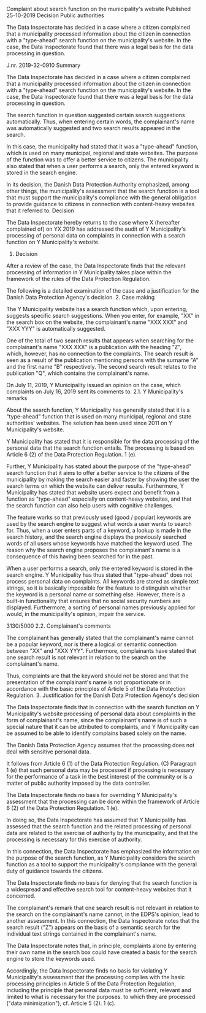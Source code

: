 Complaint about search function on the municipality's website
Published 25-10-2019
Decision Public authorities

The Data Inspectorate has decided in a case where a citizen complained that a municipality processed information about the citizen in connection with a "type-ahead" search function on the municipality's website. In the case, the Data Inspectorate found that there was a legal basis for the data processing in question.

J.nr. 2019-32-0910
Summary

The Data Inspectorate has decided in a case where a citizen complained that a municipality processed information about the citizen in connection with a "type-ahead" search function on the municipality's website. In the case, the Data Inspectorate found that there was a legal basis for the data processing in question.

The search function in question suggested certain search suggestions automatically. Thus, when entering certain words, the complainant's name was automatically suggested and two search results appeared in the search.

In this case, the municipality had stated that it was a "type-ahead" function, which is used on many municipal, regional and state websites. The purpose of the function was to offer a better service to citizens. The municipality also stated that when a user performs a search, only the entered keyword is stored in the search engine.

In its decision, the Danish Data Protection Authority emphasized, among other things, the municipality's assessment that the search function is a tool that must support the municipality's compliance with the general obligation to provide guidance to citizens in connection with content-heavy websites that it referred to.
Decision

The Data Inspectorate hereby returns to the case where X (hereafter complained of) on YX 2019 has addressed the audit of Y Municipality's processing of personal data on complaints in connection with a search function on Y Municipality's website.
1. Decision

After a review of the case, the Data Inspectorate finds that the relevant processing of information in Y Municipality takes place within the framework of the rules of the Data Protection Regulation.

The following is a detailed examination of the case and a justification for the Danish Data Protection Agency's decision.
2. Case making

The Y Municipality website has a search function which, upon entering, suggests specific search suggestions. When you enter, for example, "XX" in the search box on the website, the complainant's name "XXX XXX" and "XXX YYY" is automatically suggested.

One of the total of two search results that appears when searching for the complainant's name "XXX XXX" is a publication with the heading "Z", which, however, has no connection to the complaints. The search result is seen as a result of the publication mentioning persons with the surname "A" and the first name "B" respectively. The second search result relates to the publication "Q", which contains the complainant's name.

On July 11, 2019, Y Municipality issued an opinion on the case, which complaints on July 16, 2019 sent its comments to.
2.1. Y Municipality's remarks

About the search function, Y Municipality has generally stated that it is a "type-ahead" function that is used on many municipal, regional and state authorities' websites. The solution has been used since 2011 on Y Municipality's website.

Y Municipality has stated that it is responsible for the data processing of the personal data that the search function entails. The processing is based on Article 6 (2) of the Data Protection Regulation. 1 (e).

Further, Y Municipality has stated about the purpose of the "type-ahead" search function that it aims to offer a better service to the citizens of the municipality by making the search easier and faster by showing the user the search terms on which the website can deliver results. Furthermore, Y Municipality has stated that website users expect and benefit from a function as "type-ahead" especially on content-heavy websites, and that the search function can also help users with cognitive challenges.

The feature works so that previously used (good / popular) keywords are used by the search engine to suggest what words a user wants to search for. Thus, when a user enters parts of a keyword, a lookup is made in the search history, and the search engine displays the previously searched words of all users whose keywords have matched the keyword used. The reason why the search engine proposes the complainant's name is a consequence of this having been searched for in the past.

When a user performs a search, only the entered keyword is stored in the search engine. Y Municipality has thus stated that "type-ahead" does not process personal data on complaints. All keywords are stored as simple text strings, so it is basically impossible for the feature to distinguish whether the keyword is a personal name or something else. However, there is a built-in functionality that ensures that no social security numbers are displayed. Furthermore, a sorting of personal names previously applied for would, in the municipality's opinion, impair the service.

3130/5000
2.2. Complainant's comments

The complainant has generally stated that the complainant's name cannot be a popular keyword, nor is there a logical or semantic connection between "XX" and "XXX YYY". Furthermore, complainants have stated that one search result is not relevant in relation to the search on the complainant's name.

Thus, complaints are that the keyword should not be stored and that the presentation of the complainant's name is not proportionate or in accordance with the basic principles of Article 5 of the Data Protection Regulation.
3. Justification for the Danish Data Protection Agency's decision

The Data Inspectorate finds that in connection with the search function on Y Municipality's website processing of personal data about complaints in the form of complainant's name, since the complainant's name is of such a special nature that it can be attributed to complaints, and Y Municipality can be assumed to be able to identify complains based solely on the name.

The Danish Data Protection Agency assumes that the processing does not deal with sensitive personal data.

It follows from Article 6 (1) of the Data Protection Regulation. (C) Paragraph 1 (e) that such personal data may be processed if processing is necessary for the performance of a task in the best interest of the community or is a matter of public authority imposed by the data controller.

The Data Inspectorate finds no basis for overriding Y Municipality's assessment that the processing can be done within the framework of Article 6 (2) of the Data Protection Regulation. 1 (e).

In doing so, the Data Inspectorate has assumed that Y Municipality has assessed that the search function and the related processing of personal data are related to the exercise of authority by the municipality, and that the processing is necessary for this exercise of authority.

In this connection, the Data Inspectorate has emphasized the information on the purpose of the search function, as Y Municipality considers the search function as a tool to support the municipality's compliance with the general duty of guidance towards the citizens.

The Data Inspectorate finds no basis for denying that the search function is a widespread and effective search tool for content-heavy websites that it concerned.

The complainant's remark that one search result is not relevant in relation to the search on the complainant's name cannot, in the EDPS's opinion, lead to another assessment. In this connection, the Data Inspectorate notes that the search result ("Z") appears on the basis of a semantic search for the individual text strings contained in the complainant's name.

The Data Inspectorate notes that, in principle, complaints alone by entering their own name in the search box could have created a basis for the search engine to store the keywords used.

Accordingly, the Data Inspectorate finds no basis for violating Y Municipality's assessment that the processing complies with the basic processing principles in Article 5 of the Data Protection Regulation, including the principle that personal data must be sufficient, relevant and limited to what is necessary for the purposes. to which they are processed ("data minimization"), cf. Article 5 (2). 1 (c).
